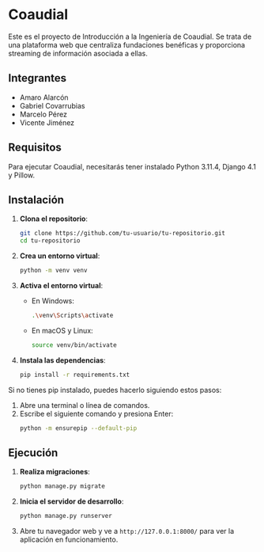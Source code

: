 # Coaudial

Este es el proyecto de Introducción a la Ingeniería de Coaudial. Se trata de una plataforma web que centraliza fundaciones benéficas y proporciona streaming de información asociada a ellas.

## Integrantes
- Amaro Alarcón
- Gabriel Covarrubias
- Marcelo Pérez
- Vicente Jiménez

## Requisitos
Para ejecutar Coaudial, necesitarás tener instalado Python 3.11.4, Django 4.1 y Pillow. 

## Instalación

1. **Clona el repositorio**:
   ```bash
   git clone https://github.com/tu-usuario/tu-repositorio.git
   cd tu-repositorio
   ```

2. **Crea un entorno virtual**:
   ```bash
   python -m venv venv
   ```

3. **Activa el entorno virtual**:
   - En Windows:
     ```bash
     .\venv\Scripts\activate
     ```
   - En macOS y Linux:
     ```bash
     source venv/bin/activate
     ```

4. **Instala las dependencias**:
   ```bash
   pip install -r requirements.txt
   ```

Si no tienes pip instalado, puedes hacerlo siguiendo estos pasos:
1. Abre una terminal o línea de comandos.
2. Escribe el siguiente comando y presiona Enter:
   ```bash
   python -m ensurepip --default-pip
   ```

## Ejecución

1. **Realiza migraciones**:
   ```bash
   python manage.py migrate
   ```

2. **Inicia el servidor de desarrollo**:
   ```bash
   python manage.py runserver
   ```

3. Abre tu navegador web y ve a `http://127.0.0.1:8000/` para ver la aplicación en funcionamiento.



